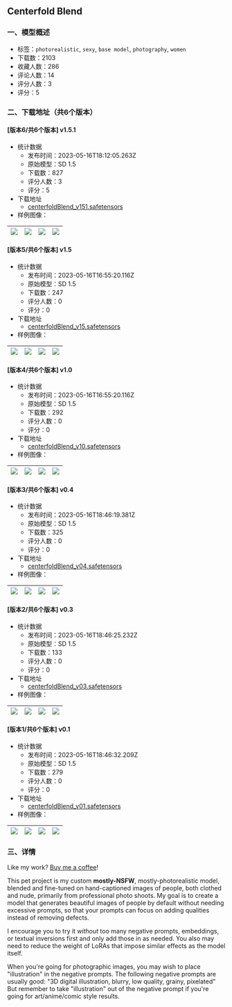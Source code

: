 ## Centerfold Blend
### 一、模型概述

- 标签：`photorealistic`, `sexy`, `base model`, `photography`, `women`
- 下载数：2103
- 收藏人数：286
- 评论人数：14
- 评分人数：3
- 评分：5

### 二、下载地址（共6个版本）

#### [版本6/共6个版本] v1.5.1

- 统计数据
  - 发布时间：2023-05-16T18:12:05.263Z
  - 原始模型：SD 1.5
  - 下载数：827
  - 评分人数：3
  - 评分：5
- 下载地址
  - [centerfoldBlend_v151.safetensors](https://civitai.com/api/download/models/72527)
- 样例图像：

| <img src="https://image.civitai.com/xG1nkqKTMzGDvpLrqFT7WA/f128283c-5c8d-4170-8476-9f99cfe13158/width=450/809654.jpeg" /> | <img src="https://image.civitai.com/xG1nkqKTMzGDvpLrqFT7WA/ba85c145-01ed-4820-997b-9b8d0195c536/width=450/809633.jpeg" /> | <img src="https://image.civitai.com/xG1nkqKTMzGDvpLrqFT7WA/ab24b945-0fa4-468a-a442-4d6654ffa352/width=450/809653.jpeg" /> | <img src="https://image.civitai.com/xG1nkqKTMzGDvpLrqFT7WA/5ade28ce-1a89-48ba-b71d-b95ab58aeab0/width=450/809661.jpeg" /> |
| ---- | ---- | ---- | ---- |

#### [版本5/共6个版本] v1.5

- 统计数据
  - 发布时间：2023-05-16T16:55:20.116Z
  - 原始模型：SD 1.5
  - 下载数：247
  - 评分人数：0
  - 评分：0
- 下载地址
  - [centerfoldBlend_v15.safetensors](https://civitai.com/api/download/models/71718)
- 样例图像：

| <img src="https://image.civitai.com/xG1nkqKTMzGDvpLrqFT7WA/66764481-11a3-4baf-98e5-0f747f97bcf3/width=450/800980.jpeg" /> | <img src="https://image.civitai.com/xG1nkqKTMzGDvpLrqFT7WA/36bf1860-3a6c-4412-b77f-073587a90a29/width=450/801050.jpeg" /> | <img src="https://image.civitai.com/xG1nkqKTMzGDvpLrqFT7WA/e9adee32-5613-4f63-a9b4-af449ea881eb/width=450/800979.jpeg" /> | <img src="https://image.civitai.com/xG1nkqKTMzGDvpLrqFT7WA/9851d4b5-525c-4545-95b2-8dc5f68e8d00/width=450/801116.jpeg" /> |
| ---- | ---- | ---- | ---- |

#### [版本4/共6个版本] v1.0

- 统计数据
  - 发布时间：2023-05-16T16:55:20.116Z
  - 原始模型：SD 1.5
  - 下载数：292
  - 评分人数：0
  - 评分：0
- 下载地址
  - [centerfoldBlend_v10.safetensors](https://civitai.com/api/download/models/67549)
- 样例图像：

| <img src="https://image.civitai.com/xG1nkqKTMzGDvpLrqFT7WA/1a63ce08-f8a6-4024-8abc-8c4d0f549771/width=450/750868.jpeg" /> | <img src="https://image.civitai.com/xG1nkqKTMzGDvpLrqFT7WA/52c9ef3e-fcff-4442-9618-c639b4a126fd/width=450/750866.jpeg" /> | <img src="https://image.civitai.com/xG1nkqKTMzGDvpLrqFT7WA/bca43288-f93b-457f-ab2a-75a890915c29/width=450/750872.jpeg" /> | <img src="https://image.civitai.com/xG1nkqKTMzGDvpLrqFT7WA/14f41b26-b871-486a-b2e9-0d22c8d1974c/width=450/750867.jpeg" /> |
| ---- | ---- | ---- | ---- |

#### [版本3/共6个版本] v0.4

- 统计数据
  - 发布时间：2023-05-16T18:46:19.381Z
  - 原始模型：SD 1.5
  - 下载数：325
  - 评分人数：0
  - 评分：0
- 下载地址
  - [centerfoldBlend_v04.safetensors](https://civitai.com/api/download/models/63634)
- 样例图像：

| <img src="https://image.civitai.com/xG1nkqKTMzGDvpLrqFT7WA/d49b01f8-72f6-4271-aba9-2621c20c8450/width=450/702197.jpeg" /> | <img src="https://image.civitai.com/xG1nkqKTMzGDvpLrqFT7WA/eaf5d919-e5a3-4df0-8356-43da975145be/width=450/702554.jpeg" /> | <img src="https://image.civitai.com/xG1nkqKTMzGDvpLrqFT7WA/c800e58b-7f0c-45cb-8500-df78703673bf/width=450/702446.jpeg" /> | <img src="https://image.civitai.com/xG1nkqKTMzGDvpLrqFT7WA/b25aca10-d1a1-4b71-acf7-3b17ccc56877/width=450/702643.jpeg" /> |
| ---- | ---- | ---- | ---- |

#### [版本2/共6个版本] v0.3

- 统计数据
  - 发布时间：2023-05-16T18:46:25.232Z
  - 原始模型：SD 1.5
  - 下载数：133
  - 评分人数：0
  - 评分：0
- 下载地址
  - [centerfoldBlend_v03.safetensors](https://civitai.com/api/download/models/62526)
- 样例图像：

| <img src="https://image.civitai.com/xG1nkqKTMzGDvpLrqFT7WA/e36647c4-fa64-4de1-9d5e-86f137d3db2a/width=450/688801.jpeg" /> | <img src="https://image.civitai.com/xG1nkqKTMzGDvpLrqFT7WA/bd11ff58-ea45-4474-98fa-02d2c5987ea1/width=450/688652.jpeg" /> | <img src="https://image.civitai.com/xG1nkqKTMzGDvpLrqFT7WA/588af10b-b847-450d-881e-53f3a49cfade/width=450/688739.jpeg" /> | <img src="https://image.civitai.com/xG1nkqKTMzGDvpLrqFT7WA/db4ea323-3a19-4920-a1fb-c027762c40a0/width=450/688698.jpeg" /> |
| ---- | ---- | ---- | ---- |

#### [版本1/共6个版本] v0.1

- 统计数据
  - 发布时间：2023-05-16T18:46:32.209Z
  - 原始模型：SD 1.5
  - 下载数：279
  - 评分人数：0
  - 评分：0
- 下载地址
  - [centerfoldBlend_v01.safetensors](https://civitai.com/api/download/models/57924)
- 样例图像：

| <img src="https://image.civitai.com/xG1nkqKTMzGDvpLrqFT7WA/b01b6dc9-36b0-40d8-68af-799bc4c0b800/width=450/630025.jpeg" /> | <img src="https://image.civitai.com/xG1nkqKTMzGDvpLrqFT7WA/4f58d526-71a9-4bff-7699-e7de13415100/width=450/630017.jpeg" /> | <img src="https://image.civitai.com/xG1nkqKTMzGDvpLrqFT7WA/bb38bfb2-97fe-4919-2674-3879b0d27100/width=450/630020.jpeg" /> | <img src="https://image.civitai.com/xG1nkqKTMzGDvpLrqFT7WA/63fc034c-fc18-42e5-3186-b86947abfd00/width=450/629991.jpeg" /> |
| ---- | ---- | ---- | ---- |


### 三、详情
<p>Like my work? <a target="_blank" rel="ugc" href="https://ko-fi.com/invisidude">Buy me a coffee</a>!</p><p>This pet project is my custom <strong>mostly-NSFW</strong>, mostly-photorealistic model, blended and fine-tuned on hand-captioned images of people, both clothed and nude, primarily from professional photo shoots. My goal is to create a model that generates beautiful images of people by default without needing excessive prompts, so that your prompts can focus on adding qualities instead of removing defects.</p><p>I encourage you to try it <em>without</em> too many negative prompts, embeddings, or textual inversions first and only add those in as needed. You also may need to reduce the weight of LoRAs that impose similar effects as the model itself.</p><p>When you're going for photographic images, you may wish to place "illustration" in the negative prompts. The following negative prompts are usually good: "3D digital illustration, blurry, low quality, grainy, pixelated" But remember to take "illustration" out of the negative prompt if you're going for art/anime/comic style results.</p>
